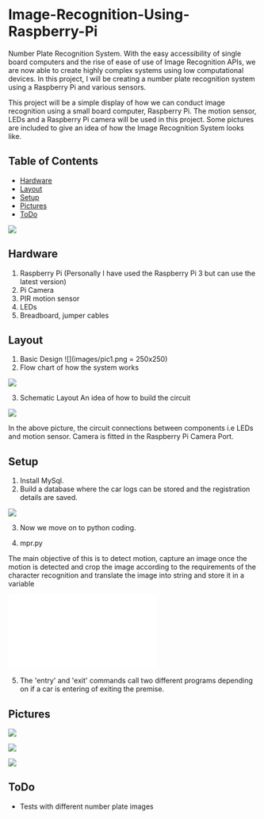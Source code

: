 

# Image-Recognition-Using-Raspberry-Pi
Number Plate Recognition System. With the easy accessibility of single board computers and the rise of ease of use of Image Recognition APIs, we are now able to create highly complex systems using low computational devices. In this project, I will be creating a number plate recognition system using a Raspberry Pi and various sensors.

This project will be a simple display of how we can conduct image recognition using a small board computer, Raspberry Pi. The motion sensor, LEDs and a Raspberry Pi camera will be used in this project. Some pictures are included to give an idea of how the Image Recognition System looks like.

## Table of Contents
* [Hardware](#Hardware)
* [Layout](#Layout)
* [Setup](#LocalSetup)
* [Pictures](#Pictures)
* [ToDo](#ToDo)

![](images/pic2.png)



## Hardware

1. Raspberry Pi (Personally I have used the Raspberry Pi 3 but can use the latest version)
2. Pi Camera
3. PIR motion sensor
4. LEDs
5. Breadboard, jumper cables

## Layout

1. Basic Design
![](images/pic1.png = 250x250)
2. Flow chart of how the system works

![](images/flowchart.png)

3. Schematic Layout
An idea of how to build the circuit

![](images/layout.png)


In the above picture, the circuit connections between components i.e LEDs and motion sensor. Camera is fitted in the Raspberry Pi Camera Port.


## Setup

1. Install MySql.
2. Build a database where the car logs can be stored and the registration details are saved.

![](images/db1.png)

3. Now we move on to python coding.

4. mpr.py 

The main objective of this is to detect motion, capture an image once the motion is detected and crop the image according to the requirements of the character recognition and translate the image into string and store it in a variable

![](images/python1.py)

5. The 'entry' and 'exit' commands call two different programs depending on if a car is entering of exiting the premise. 

## Pictures

![](images/ex1.png)

![](images/ex2.png)

![](images/ex3.png)



## ToDo

* Tests with different number plate images






